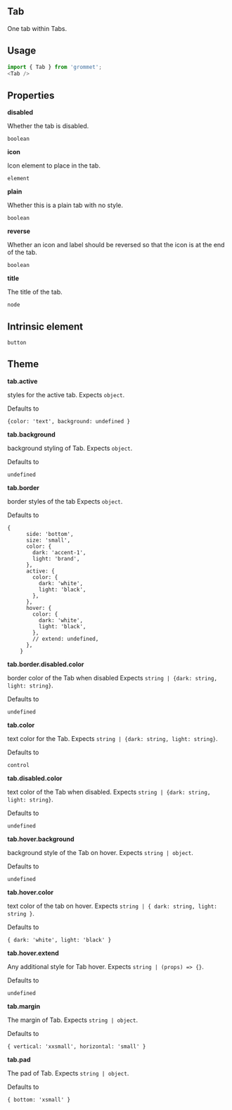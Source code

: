 ## Tab
One tab within Tabs.

## Usage

```javascript
import { Tab } from 'grommet';
<Tab />
```

## Properties

**disabled**

Whether the tab is disabled.

```
boolean
```

**icon**

Icon element to place in the tab.

```
element
```

**plain**

Whether this is a plain tab with no style.

```
boolean
```

**reverse**

Whether an icon and label should be reversed so that the icon is at the
              end of the tab.

```
boolean
```

**title**

The title of the tab.

```
node
```
  
## Intrinsic element

```
button
```
## Theme
  
**tab.active**

styles for the active tab. Expects `object`.

Defaults to

```
{color: 'text', background: undefined }
```

**tab.background**

background styling of Tab. Expects `object`.

Defaults to

```
undefined
```

**tab.border**

border styles of the tab Expects `object`.

Defaults to

```
{
      side: 'bottom',
      size: 'small',
      color: {
        dark: 'accent-1',
        light: 'brand',
      },
      active: {
        color: {
          dark: 'white',
          light: 'black',
        },
      },
      hover: {
        color: {
          dark: 'white',
          light: 'black',
        },
        // extend: undefined,
      },
    }
```

**tab.border.disabled.color**

border color of the Tab when disabled Expects `string | {dark: string, light: string}`.

Defaults to

```
undefined
```

**tab.color**

text color for the Tab. Expects `string | {dark: string, light: string}`.

Defaults to

```
control
```

**tab.disabled.color**

text color of the Tab when disabled. Expects `string | {dark: string, light: string}`.

Defaults to

```
undefined
```

**tab.hover.background**

background style of the Tab on hover. Expects `string | object`.

Defaults to

```
undefined
```

**tab.hover.color**

text color of the tab on hover. Expects `string | { dark: string, light: string }`.

Defaults to

```
{ dark: 'white', light: 'black' }
```

**tab.hover.extend**

Any additional style for Tab hover. Expects `string | (props) => {}`.

Defaults to

```
undefined
```

**tab.margin**

The margin of Tab. Expects `string | object`.

Defaults to

```
{ vertical: 'xxsmall', horizontal: 'small' }
```

**tab.pad**

The pad of Tab. Expects `string | object`.

Defaults to

```
{ bottom: 'xsmall' }
```
